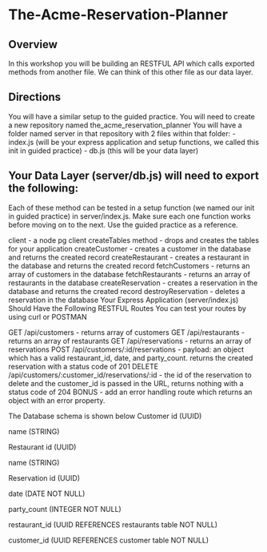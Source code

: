 # The-Acme-Reservation-Planner
## Overview
In this workshop you will be building an RESTFUL API which calls exported methods from another file. We can think of this other file as our data layer.
## Directions
  You will have a similar setup to the guided practice.
  You will need to create a new repository named the_acme_reservation_planner
  You will have a folder named server in that repository with 2 files within that folder:
    - index.js (will be your express application and setup functions, we called this init in guided practice)
    - db.js (this will be your data layer)

## Your Data Layer (server/db.js) will need to export the following:
Each of these method can be tested in a setup function (we named our init in guided practice) in server/index.js. Make sure each one function works before moving on to the next. Use the guided practice as a reference.

client - a node pg client
createTables method - drops and creates the tables for your application
createCustomer - creates a customer in the database and returns the created record
createRestaurant - creates a restaurant in the database and returns the created record
fetchCustomers - returns an array of customers in the database
fetchRestaurants - returns an array of restaurants in the database
createReservation - creates a reservation in the database and returns the created record
destroyReservation - deletes a reservation in the database
Your Express Application (server/index.js) Should Have the Following RESTFUL Routes
You can test your routes by using curl or POSTMAN

GET /api/customers - returns array of customers
GET /api/restaurants - returns an array of restaurants
GET /api/reservations - returns an array of reservations
POST /api/customers/:id/reservations - payload: an object which has a valid restaurant_id, date, and party_count.
returns the created reservation with a status code of 201
DELETE /api/customers/:customer_id/reservations/:id - the id of the reservation to delete and the customer_id is passed in the URL, returns nothing with a status code of 204
BONUS - add an error handling route which returns an object with an error property.

The Database schema is shown below
Customer
  id (UUID)

  name (STRING)

Restaurant
  id (UUID)

  name (STRING)

Reservation
  id (UUID)

  date (DATE NOT NULL)

  party_count (INTEGER NOT NULL)

  restaurant_id (UUID REFERENCES restaurants table NOT NULL)

  customer_id (UUID REFERENCES customer table NOT NULL) 
